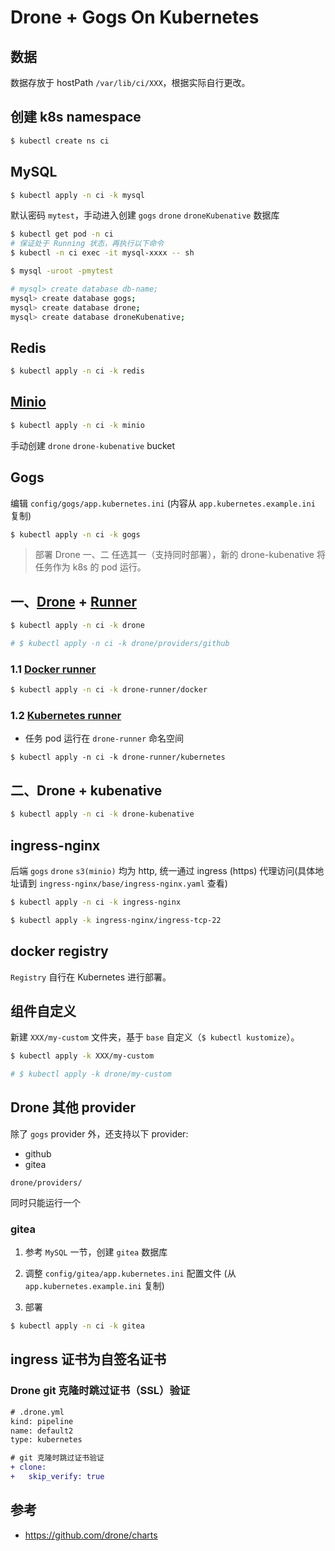 # Drone + Gogs On Kubernetes

## 数据

数据存放于 hostPath `/var/lib/ci/XXX`，根据实际自行更改。

## 创建 k8s namespace

```bash
$ kubectl create ns ci
```

## MySQL

```bash
$ kubectl apply -n ci -k mysql
```

默认密码 `mytest`，手动进入创建 `gogs` `drone` `droneKubenative` 数据库 

```bash
$ kubectl get pod -n ci
# 保证处于 Running 状态，再执行以下命令
$ kubectl -n ci exec -it mysql-xxxx -- sh

$ mysql -uroot -pmytest

# mysql> create database db-name;
mysql> create database gogs;
mysql> create database drone;
mysql> create database droneKubenative;
```

## Redis

```bash
$ kubectl apply -n ci -k redis
```

## [Minio](https://github.com/helm/charts/tree/master/stable/minio)

```bash
$ kubectl apply -n ci -k minio
```

手动创建 `drone` `drone-kubenative` bucket

## Gogs

编辑 `config/gogs/app.kubernetes.ini` (内容从 `app.kubernetes.example.ini` 复制)

```bash
$ kubectl apply -n ci -k gogs
```

> 部署 Drone 一、二 任选其一（支持同时部署），新的 drone-kubenative 将任务作为 k8s 的 pod 运行。

## 一、[Drone](https://github.com/helm/charts/tree/master/stable/drone) + [Runner](https://docs.drone.io/runner/overview/)

```bash
$ kubectl apply -n ci -k drone

# $ kubectl apply -n ci -k drone/providers/github
```

### 1.1 [Docker runner](https://docs.drone.io/runner/docker/installation/linux/)

```bash
$ kubectl apply -n ci -k drone-runner/docker
```

### 1.2 [Kubernetes runner](https://docs.drone.io/runner/kubernetes/installation/)

* 任务 pod 运行在 `drone-runner` 命名空间

```
$ kubectl apply -n ci -k drone-runner/kubernetes
```

## 二、Drone + kubenative

```bash
$ kubectl apply -n ci -k drone-kubenative
```

## ingress-nginx

后端 `gogs` `drone` `s3(minio)` 均为 http, 统一通过 ingress (https) 代理访问(具体地址请到 `ingress-nginx/base/ingress-nginx.yaml` 查看)

```bash
$ kubectl apply -n ci -k ingress-nginx

$ kubectl apply -k ingress-nginx/ingress-tcp-22
```

## docker registry

`Registry` 自行在 Kubernetes 进行部署。

## 组件自定义

新建 `XXX/my-custom` 文件夹，基于 `base` 自定义（`$ kubectl kustomize`）。

```bash
$ kubectl apply -k XXX/my-custom

# $ kubectl apply -k drone/my-custom
```

## Drone 其他 provider

除了 `gogs` provider 外，还支持以下 provider:

* github
* gitea

`drone/providers/`

同时只能运行一个

### gitea

1. 参考 `MySQL` 一节，创建 `gitea` 数据库

2. 调整 `config/gitea/app.kubernetes.ini` 配置文件 (从 `app.kubernetes.example.ini` 复制)

3. 部署

```bash
$ kubectl apply -n ci -k gitea
```

## ingress 证书为自签名证书

### Drone git 克隆时跳过证书（SSL）验证

```diff
# .drone.yml
kind: pipeline
name: default2
type: kubernetes

# git 克隆时跳过证书验证
+ clone:
+   skip_verify: true
```

## 参考

* https://github.com/drone/charts
